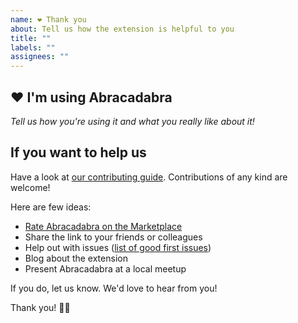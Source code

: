 ```yaml
---
name: ❤️ Thank you
about: Tell us how the extension is helpful to you
title: ""
labels: ""
assignees: ""
---
```


## ❤️ I'm using Abracadabra

_Tell us how you're using it and what you really like about it!_

## If you want to help us

Have a look at [our contributing guide][contributing]. Contributions of any kind are welcome!

Here are few ideas:

- [Rate Abracadabra on the Marketplace][rate-abracadabra]
- Share the link to your friends or colleagues
- Help out with issues ([list of good first issues][good-first-issues])
- Blog about the extension
- Present Abracadabra at a local meetup

If you do, let us know. We'd love to hear from you!

Thank you! 💐✨

[contributing]: https://github.com/nicoespeon/abracadabra/blob/main/CONTRIBUTING.md
[rate-abracadabra]: https://marketplace.visualstudio.com/items?itemName=nicoespeon.abracadabra&ssr=false#review-details
[good-first-issues]: https://github.com/nicoespeon/abracadabra/issues?q=is%3Aissue+is%3Aopen+label%3A%22%3Awave%3A+Good+first+issue%22
